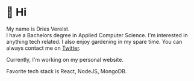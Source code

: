 # 👋 Hi

My name is Dries Verelst.  
I have a Bachelors degree in Applied Computer Science.
I'm interested in anything tech related.
I also enjoy gardening in my spare time.
You can always contact me on [Twitter](https://twitter.com/threeswastaken).

Currently, I'm working on my personal website.

Favorite tech stack is React, NodeJS, MongoDB.
